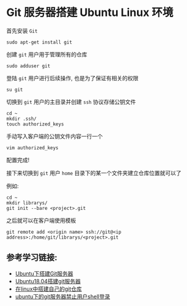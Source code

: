 ﻿# Git 服务器搭建 Ubuntu Linux 环境

首先安装 `Git`

```shell
sudo apt-get install git
```

创建 `git` 用户用于管理所有的仓库

```shell
sudo adduser git
```

登陆 `git` 用户进行后续操作, 也是为了保证有相关的权限

```shell
su git
```

切换到 `git` 用户的主目录并创建 `ssh` 协议存储公钥文件

```shell
cd ~
mkdir .ssh/
touch authorized_keys
```

手动写入客户端的公钥文件内容一行一个

```shell
vim authorized_keys
```

配置完成!

接下来切换到 `git` 用户 `home` 目录下的某一个文件夹建立仓库位置就可以了

例如:

```shell
cd ~
mkdir librarys/
git init --bare <project>.git
```

之后就可以在客户端使用模板

```shell
git remote add <origin name> ssh://git@<ip address>:/home/git/librarys/<project>.git
```

## 参考学习链接:

* [Ubuntu下搭建Git服务器](https://blog.csdn.net/zhouxiangbai/article/details/78851276)
* [Ubuntu18.04搭建git服务器](https://blog.csdn.net/zhen_apple/article/details/88655414?depth_1-utm_source=distribute.pc_relevant.none-task&utm_source=distribute.pc_relevant.none-task)
* [在linux中搭建自己的git仓库](https://blog.csdn.net/Jioho_chen/article/details/81007238)
* [ubuntu下的git服务器禁止用户shell登录](https://blog.csdn.net/qq_28053189/article/details/53573090)

